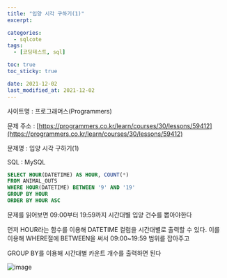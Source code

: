 ```yaml
---
title: "입양 시각 구하기(1)"
excerpt:

categories:
  - sqlcote
tags:
  - [코딩테스트, sql]

toc: true
toc_sticky: true

date: 2021-12-02
last_modified_at: 2021-12-02
---
```


사이트명 : 프로그래머스(Programmers)

문제 주소 : [https://programmers.co.kr/learn/courses/30/lessons/59412](https://programmers.co.kr/learn/courses/30/lessons/59412)

문제명 : 입양 시각 구하기(1)

SQL : MySQL

```sql
SELECT HOUR(DATETIME) AS HOUR, COUNT(*)
FROM ANIMAL_OUTS
WHERE HOUR(DATETIME) BETWEEN '9' AND '19'
GROUP BY HOUR
ORDER BY HOUR ASC

```

문제를 읽어보면 09:00부터 19:59까지 시간대별 입양 건수를 뽑아야한다

먼저 HOUR라는 함수를 이용해 DATETIME 컬럼을 시간대별로 출력할 수 있다. 이를 이용해 WHERE절에 BETWEEN을 써서 09:00~19:59 범위를 잡아주고

GROUP BY를 이용해 시간대별 카운트 개수를 출력하면 된다

![image](https://user-images.githubusercontent.com/43924464/144375916-4ea3cb1a-bcf5-4cb6-b90e-c800dca9fed9.png)

